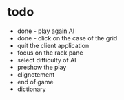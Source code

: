 # todo
- done - play again AI
- done - click on the case of the grid
- quit the client application
- focus on the rack pane
- select difficulty of AI
- preshow the play
- clignotement
- end of game
- dictionary
